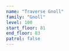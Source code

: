 ```yaml
---
name: "Traverse Gnoll"
family: "Gnoll"
level: 100
start_floor: 81
end_floor: 83
patrol: false
---
```

